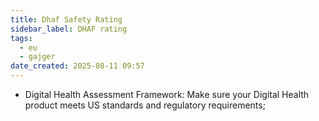 ```yaml
---
title: Dhaf Safety Rating
sidebar_label: DHAF rating
tags:
  - eu
  - gajger
date_created: 2025-08-11 09:57
---
```


- Digital Health Assessment Framework: Make sure your Digital Health product meets US standards and regulatory requirements;
